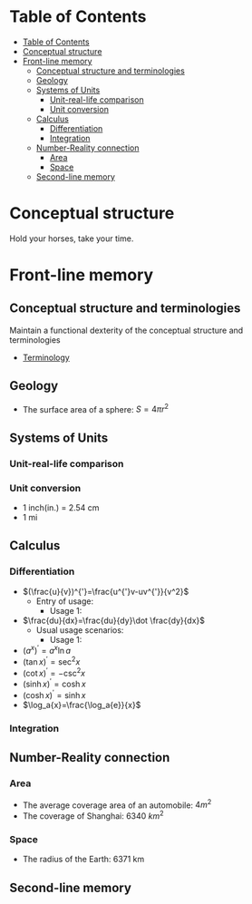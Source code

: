 # Table of Contents
- [Table of Contents](#table-of-contents)
- [Conceptual structure](#conceptual-structure)
- [Front-line memory](#front-line-memory)
  - [Conceptual structure and terminologies](#conceptual-structure-and-terminologies)
  - [Geology](#geology)
  - [Systems of Units](#systems-of-units)
    - [Unit-real-life comparison](#unit-real-life-comparison)
    - [Unit conversion](#unit-conversion)
  - [Calculus](#calculus)
    - [Differentiation](#differentiation)
    - [Integration](#integration)
  - [Number-Reality connection](#number-reality-connection)
    - [Area](#area)
    - [Space](#space)
  - [Second-line memory](#second-line-memory)
# Conceptual structure
Hold your horses, take your time.
# Front-line memory
## Conceptual structure and terminologies
Maintain a functional dexterity of the conceptual structure and terminologies
- [Terminology](./terminology.md)

## Geology
- The surface area of a sphere: $S=4\pi r^2$

## Systems of Units
### Unit-real-life comparison
### Unit conversion
- 1 inch(in.) = 2.54 cm
- 1 mi

## Calculus
### Differentiation
- $(\frac{u}{v})^{'}=\frac{u^{'}v-uv^{'}}{v^2}$
  - Entry of usage:
    - Usage 1:
- $\frac{du}{dx}=\frac{du}{dy}\dot \frac{dy}{dx}$
  - Usual usage scenarios:
    - Usage 1:
- ${(a^x)}^{'}=a^x \ln{a}$
- ${(\tan{x})}^{'}={\sec^2{x}}$
- ${(\cot{x})}^{'}={-\csc^2{x}}$
- ${(\sinh{x})}^{'}={\cosh{x}}$
- ${(\cosh{x})}^{'}={\sinh{x}}$
- $\log_a{x}=\frac{\log_a{e}}{x}$

### Integration


## Number-Reality connection

### Area
- The average coverage area of an automobile: $4m^2$ 
- The coverage of Shanghai: 6340 ${km}^2$

### Space
- The radius of the Earth: 6371 km

## Second-line memory
